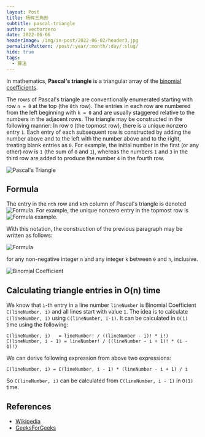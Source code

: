 ```yaml
---
layout: Post
title: 杨辉三角形
subtitle: pascal-triangle
author: vectorzero
date: 2022-06-06
headerImage: /img/in-post/2022-06-02/header3.jpg
permalinkPattern: /post/:year/:month/:day/:slug/
hide: true
tags:
  - 算法
---
```


In mathematics, **Pascal's triangle** is a triangular array of
the [binomial coefficients](https://en.wikipedia.org/wiki/Binomial_coefficient).

The rows of Pascal's triangle are conventionally enumerated
starting with row `n = 0` at the top (the `0th` row). The
entries in each row are numbered from the left beginning
with `k = 0` and are usually staggered relative to the
numbers in the adjacent rows. The triangle may be constructed
in the following manner: In row `0` (the topmost row), there
is a unique nonzero entry `1`. Each entry of each subsequent
row is constructed by adding the number above and to the
left with the number above and to the right, treating blank
entries as `0`. For example, the initial number in the
first (or any other) row is `1` (the sum of `0` and `1`),
whereas the numbers `1` and `3` in the third row are added
to produce the number `4` in the fourth row.

![Pascal's Triangle](https://upload.wikimedia.org/wikipedia/commons/0/0d/PascalTriangleAnimated2.gif)

## Formula

The entry in the `nth` row and `kth` column of Pascal's
triangle is denoted ![Formula](https://wikimedia.org/api/rest_v1/media/math/render/svg/206415d3742167e319b2e52c2ca7563b799abad7).
For example, the unique nonzero entry in the topmost
row is ![Formula example](https://wikimedia.org/api/rest_v1/media/math/render/svg/b7e35f86368d5978b46c07fd6dddca86bd6e635c).

With this notation, the construction of the previous
paragraph may be written as follows:

![Formula](https://wikimedia.org/api/rest_v1/media/math/render/svg/203b128a098e18cbb8cf36d004bd7282b28461bf)

for any non-negative integer `n` and any
integer `k` between `0` and `n`, inclusive.

![Binomial Coefficient](https://wikimedia.org/api/rest_v1/media/math/render/svg/a2457a7ef3c77831e34e06a1fe17a80b84a03181)

## Calculating triangle entries in O(n) time

We know that `i`-th entry in a line number `lineNumber` is
Binomial Coefficient `C(lineNumber, i)` and all lines start
with value `1`. The idea is to
calculate `C(lineNumber, i)` using `C(lineNumber, i-1)`. It
can be calculated in `O(1)` time using the following:

```
C(lineNumber, i)   = lineNumber! / ((lineNumber - i)! * i!)
C(lineNumber, i - 1) = lineNumber! / ((lineNumber - i + 1)! * (i - 1)!)
```

We can derive following expression from above two expressions:

```
C(lineNumber, i) = C(lineNumber, i - 1) * (lineNumber - i + 1) / i
```

So `C(lineNumber, i)` can be calculated
from `C(lineNumber, i - 1)` in `O(1)` time.

## References

- [Wikipedia](https://en.wikipedia.org/wiki/Pascal%27s_triangle)
- [GeeksForGeeks](https://www.geeksforgeeks.org/pascal-triangle/)
